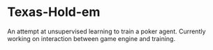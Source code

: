 # Texas-Hold-em
An attempt at unsupervised learning to train a poker agent.
Currently working on interaction between game engine and training.
